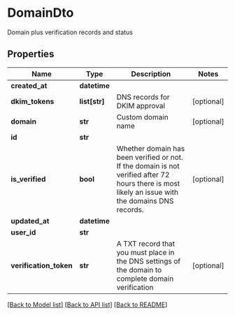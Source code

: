 # DomainDto

Domain plus verification records and status
## Properties
Name | Type | Description | Notes
------------ | ------------- | ------------- | -------------
**created_at** | **datetime** |  | 
**dkim_tokens** | **list[str]** | DNS records for DKIM approval | [optional] 
**domain** | **str** | Custom domain name | [optional] 
**id** | **str** |  | 
**is_verified** | **bool** | Whether domain has been verified or not. If the domain is not verified after 72 hours there is most likely an issue with the domains DNS records. | [optional] 
**updated_at** | **datetime** |  | 
**user_id** | **str** |  | 
**verification_token** | **str** | A TXT record that you must place in the DNS settings of the domain to complete domain verification | [optional] 

[[Back to Model list]](../README.md#documentation-for-models) [[Back to API list]](../README.md#documentation-for-api-endpoints) [[Back to README]](../README.md)



